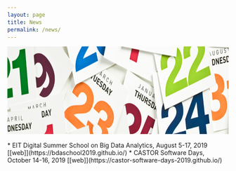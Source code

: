 ```yaml
---
layout: page
title: News
permalink: /news/
---
```


<center><img src="/images/news.jpg" width="1000" height="200" align="center"></center>

<br>
* EIT Digital Summer School on Big Data Analytics, August 5-17, 2019 [[web]](https://bdaschool2019.github.io/)
* CASTOR Software Days, October 14-16, 2019 [[web]](https://castor-software-days-2019.github.io/)



